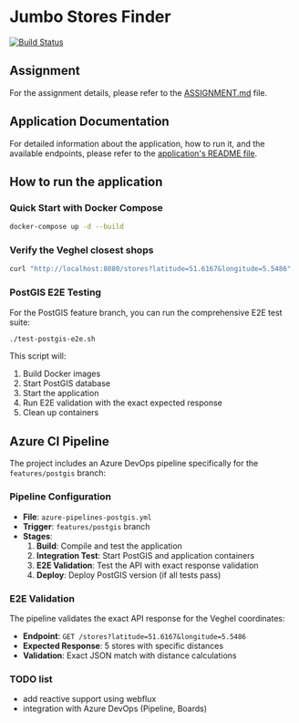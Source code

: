 # Jumbo Stores Finder

[![Build Status](https://dev.azure.com/sabiasrl/Jumbo%20-%20technical%20annex/_apis/build/status%2Fsabiasrl.jumbo-store?branchName=main)](https://dev.azure.com/sabiasrl/Jumbo%20-%20technical%20annex/_build/latest?definitionId=3&branchName=main)

## Assignment

For the assignment details, please refer to the [ASSIGNMENT.md](ASSIGNMENT.md) file.

## Application Documentation

For detailed information about the application, how to run it, and the available endpoints, please refer to the [application's README file](jumbo-stores-finder/README.md).

## How to run the application

### Quick Start with Docker Compose

```bash
docker-compose up -d --build
```

### Verify the Veghel closest shops

```bash
curl "http://localhost:8080/stores?latitude=51.6167&longitude=5.5486"
```

### PostGIS E2E Testing

For the PostGIS feature branch, you can run the comprehensive E2E test suite:

```bash
./test-postgis-e2e.sh
```

This script will:
1. Build Docker images
2. Start PostGIS database
3. Start the application
4. Run E2E validation with the exact expected response
5. Clean up containers

## Azure CI Pipeline

The project includes an Azure DevOps pipeline specifically for the `features/postgis` branch:

### Pipeline Configuration

- **File**: `azure-pipelines-postgis.yml`
- **Trigger**: `features/postgis` branch
- **Stages**:
  1. **Build**: Compile and test the application
  2. **Integration Test**: Start PostGIS and application containers
  3. **E2E Validation**: Test the API with exact response validation
  4. **Deploy**: Deploy PostGIS version (if all tests pass)

### E2E Validation

The pipeline validates the exact API response for the Veghel coordinates:
- **Endpoint**: `GET /stores?latitude=51.6167&longitude=5.5486`
- **Expected Response**: 5 stores with specific distances
- **Validation**: Exact JSON match with distance calculations
### TODO list

* add reactive support using webflux
* integration with Azure DevOps (Pipeline, Boards)